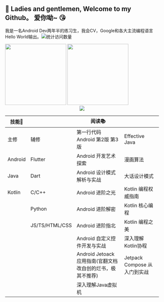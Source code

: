 ## 👋 Ladies and gentlemen, Welcome to my Github。 爱你呦~ 😘

我是一名Android Dev两年半的练习生，我会CV，Google和各大主流编程语言Hello World输出。![统计访问数量](https://visitor-badge.glitch.me/badge?page_id=TooWhiteT&left_color=green&right_color=red)
<div>
  <img height="200px" width=”50%“ src="https://github-readme-stats.vercel.app/api?username=TooWhiteT&show_icons=true&count_private=true&hide=contribs,issues&theme=vue-dark&include_all_commits=true&bg_color=140DEG,4facfe,00f2fe&hide_border=true&locale=cn&icon_color=00f2fe&text_color=ffffff&title_color=e2af598"/>
  <img height="200px" width=”50%“ src="https://github-readme-stats.vercel.app/api/top-langs/?username=TooWhiteT&layout=compact&hide_title=true&bg_color=140DEG,4facfe,00f2fe&hide_border=true&text_color=ffffff"/>
</div>
<!-- <a href="https://github.com/TooWhiteT/DailyAlgorithms">
  <img height="150px" src="https://github-readme-stats.vercel.app/api/pin/?username=TooWhiteT&repo=dailyAlgorithms&show_owner=true&theme=vue-dark&hide_border=true"/>
</a>
<a href="https://github.com/TooWhiteT/NoBugDictionary">
  <img height="150px" src="https://github-readme-stats.vercel.app/api/pin/?username=TooWhiteT&repo=NoBugDictionary&show_owner=true&theme=vue-dark&hide_border=true"/>
</a> -->
<div align="center">
  <img src="https://github-readme-activity-graph.cyclic.app/graph?username=TooWhiteT&theme=tokyo-night&hide_border=true&custom_title=TooWhiteT&radius=16"/>
</div>

| 技能🌳    |                | 阅读📚                                   |                        |
|---------|----------------|----------------------------------------|------------------------|
| 主修      | 辅修             | 第一行代码 Android 第2版 第3版                  | Effective Java         |
| Android | Flutter        | Android 开发艺术探索                         | 漫画算法                   |
| Java    | Dart           | Android 设计模式解析与实战                      | 大话设计模式                 |
| Kotlin  | C/C++          | Android 进阶之光                           | Kotlin 编程权威指南          |
|         | Python         | Android 进阶解密                           | Kotlin 核心编程            |
|         | JS/TS/HTML/CSS | Android 进阶指北                           | Kotlin 编程之美            |
|         |                | Android 自定义控件开发与实战                     | 深入理解Kotlin协程           |
|         |                | Android Jetoack 应用指南(官翻文档改自创的烂书，极其不推荐) | Jetpack Compose 从入门到实战 |
|         |                | 深入理解Java虚拟机                            |                        |


